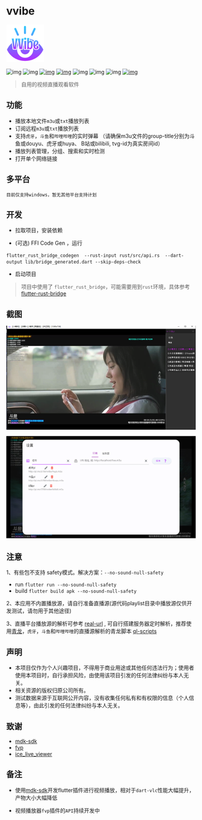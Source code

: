 # vvibe

<img width="100" alt="image" src="https://raw.githubusercontent.com/moxun33/vvibe/main/assets/logo.png?token=GHSAT0AAAAAABRX4K3QRU76NHLPZDLZ2JWSYY67OQA">

![img](https://img.shields.io/badge/language-dart-blue.svg?color=00ACC1)
![img](https://img.shields.io/badge/flutter-00B0FF?logo=flutter)
[![img](https://img.shields.io/github/downloads/moxun33/vvibe/total)](https://github.com/moxun33/vvibe/releases)
[![img](https://img.shields.io/github/v/release/moxun33/vvibe?display_name=tag&include_prereleases)](https://github.com/moxun33/vvibe/releases)
![img](https://img.shields.io/github/license/moxun33/vvibe)
![img](https://img.shields.io/github/stars/moxun33/vvibe)
![img](https://img.shields.io/github/issues/moxun33/vvibe)
[![img](https://github.com/moxun33/vvibe/actions/workflows/main.yml/badge.svg)](https://github.com/moxun33/vvibe/actions)

> 自用的视频直播观看软件

## 功能

- 播放本地文件``m3u``或``txt``播放列表
- 订阅远程``m3u``或``txt``播放列表
- 支持``虎牙``，``斗鱼``和``哔哩哔哩``的实时弹幕 （请确保m3u文件的group-title分别为斗鱼或douyu、虎牙或huya、 B站或bilibili, tvg-id为真实房间id）
- 播放列表管理，分组、搜索和实时检测
- 打开单个网络链接
  
## 多平台

    目前仅支持windows，暂无其他平台支持计划

## 开发

- 拉取项目，安装依赖

- (可选) FFI Code Gen ，运行

``flutter_rust_bridge_codegen  --rust-input rust/src/api.rs  --dart-output lib/bridge_generated.dart --skip-deps-check``

- 启动项目
  
>  项目中使用了 ``flutter_rust_bridge``，可能需要用到``rust``环境，具体参考 [flutter-rust-bridge](http://cjycode.com/flutter_rust_bridge/)

## 截图

![img](https://raw.githubusercontent.com/moxun33/vvibe/main/screenshots/player.png)

![img](https://raw.githubusercontent.com/moxun33/vvibe/main/screenshots/settings.png)

## 注意

1、有些包不支持 safety模式。解决方案：``--no-sound-null-safety``

- run
``flutter run --no-sound-null-safety``
- build
``flutter build apk --no-sound-null-safety``

2、本应用不内置播放源，请自行准备直播源(源代码playlist目录中播放源仅供开发测试，请勿用于其他途径)

3、直播平台播放源的解析可参考 [real-url](https://github.com/moxun33/real-url)  , 可自行搭建服务器定时解析，推荐使用[青龙](https://github.com/whyour/qinglong)，``虎牙``，``斗鱼``和``哔哩哔哩``的直播源解析的青龙脚本 [ql-scripts](https://github.com/moxun33/ql-scripts)

## 声明

- 本项目仅作为个人兴趣项目，不得用于商业用途或其他任何违法行为；使用者使用本项目时，自行承担风险，由使用该项目引发的任何法律纠纷与本人无关。
- 相关资源的版权归原公司所有。
- 测试数据来源于互联网公开内容，没有收集任何私有和有权限的信息（个人信息等），由此引发的任何法律纠纷与本人无关。

## 致谢

- [mdk-sdk](https://github.com/wang-bin/mdk-sdk)
- [fvp](https://github.com/wang-bin/fvp)
- [ice_live_viewer](https://github.com/iiijam/ice_live_viewer)

## 备注

- 使用[mdk-sdk](https://github.com/wang-bin/mdk-sdk)开发flutter插件进行视频播放，相对于``dart-vlc``性能大幅提升，产物大小大幅降低
  
- 视频播放器`fvp`插件的`API`持续开发中
